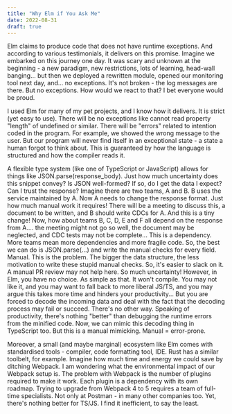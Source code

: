 ```yaml
---
title: "Why Elm if You Ask Me"
date: 2022-08-31
draft: true
---
```


Elm claims to produce code that does not have runtime exceptions. And according to various testimonials, it delivers on this promise. Imagine we embarked on this journey one day. It was scary and unknown at the beginning - a new paradigm, new restrictions, lots of learning, head-wall banging... but then we deployed a rewritten module, opened our monitoring tool next day, and... no exceptions. It's not broken - the log messages are there. But no exceptions. How would we react to that? I bet everyone would be proud.

I used Elm for many of my pet projects, and I know how it delivers. It is strict (yet easy to use). There will be no exceptions like cannot read property "length" of undefined or similar. There will be "errors" related to intention coded in the program. For example, we showed the wrong message to the user. But our program will never find itself in an exceptional state - a state a human forgot to think about. This is guaranteed by how the language is structured and how the compiler reads it.

A flexible type system (like one of TypeScript or JavaScript) allows for things like JSON.parse(response_body). Just how much uncertainty does this snippet convey? Is JSON well-formed? If so, do I get the data I expect? Can I trust the response? Imagine there are two teams, A and B. B uses the service maintained by A. Now A needs to change the response format. Just how much manual work it requires! There will be a meeting to discuss this, a document to be written, and B should write CDCs for A. And this is a tiny change! Now, how about teams B, C, D, E and F all depend on the response from A.... the meeting might not go so well, the document may be neglected, and CDC tests may not be complete... This is a dependency. More teams mean more dependencies and more fragile code. So, the best we can do is JSON.parse(...) and write the manual checks for every field. Manual. This is the problem. The bigger the data structure, the less motivation to write these stupid manual checks. So, it's easier to slack on it. A manual PR review may not help here. So much uncertainty! However, in Elm, you have no choice. As simple as that. It won't compile. You may not like it, and you may want to fall back to more liberal JS/TS, and you may argue this takes more time and hinders your productivity... But you are forced to decode the incoming data and deal with the fact that the decoding process may fail or succeed. There's no other way. Speaking of productivity, there's nothing "better" than debugging the runtime errors from the minified code. Now, we can mimic this decoding thing in TypeScript too. But this is a manual mimicking. Manual = error-prone.

Moreover, a small (and maybe marginal) ecosystem like Elm comes with standardised tools - compiler, code formatting tool, IDE. Rust has a similar toolbelt, for example. Imagine how much time and energy we could save by ditching Webpack. I am wondering what the environmental impact of our Webpack setup is. The problem with Webpack is the number of plugins required to make it work. Each plugin is a dependency with its own roadmap. Trying to upgrade from Webpack 4 to 5 requires a team of full-time specialists. Not only at Postman - in many other companies too. Yet, there's nothing better for TS/JS. I find it inefficient, to say the least.
